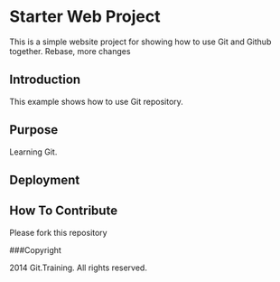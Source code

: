 # Starter Web Project

This is a simple website project for showing how to use Git and Github together.
Rebase, more changes

## Introduction

This example shows how to use Git repository.

## Purpose

Learning Git.

## Deployment

## How To Contribute

Please fork this repository

###Copyright

2014 Git.Training. All rights reserved.
